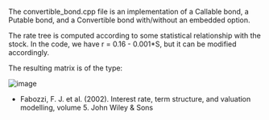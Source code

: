 The convertible_bond.cpp file is an implementation of a Callable bond, a Putable bond, and a Convertible bond with/without an embedded option.

The rate tree is computed according to some statistical relationship with the stock. In the code, we have r = 0.16 - 0.001*S, but it can be modified accordingly.

The resulting matrix is of the type:

![image](https://github.com/MattiaPischedda/Project/assets/154690956/87d7b731-6006-4b06-8cbb-bd8966c3c9ae)



- Fabozzi, F. J. et al. (2002). Interest rate, term structure, and valuation modelling, volume 5. John Wiley &
Sons
